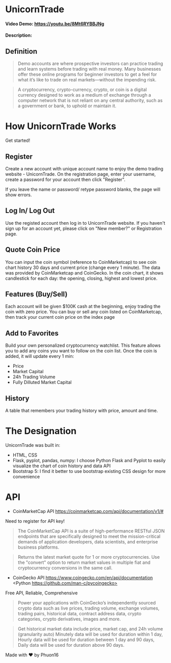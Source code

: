 # UnicornTrade
#### Video Demo:  <https://youtu.be/8Mt6RYBBJNg>
#### Description:

## Definition
>Demo accounts are where prospective investors can practice trading and learn systems before trading with real money. Many businesses offer these online programs for beginner investors to get a feel for what it’s like to trade on real markets—without the impending risk.

>A cryptocurrency, crypto-currency, crypto, or coin is a digital currency designed to work as a medium of exchange through a computer network that is not reliant on any central authority, such as a government or bank, to uphold or maintain it.

# How UnicornTrade Works
Get started!

## Register

Create a new account with unique account name to enjoy the demo trading website - UnicornTrade.
On the registration page, enter your username, create a password for your account then click "Register".

If you leave the name or password/ retype password blanks, the page will show errors.

## Log In/ Log Out

Use the registed account then log in to UnicornTrade website.
If you haven't sign up for an account yet, please click on "New member?" or Registration page.

## Quote Coin Price

You can input the coin symbol (reference to CoinMarketcap) to see coin chart history 30 days and current price (change every 1 minute). The data was provided by CoinMarketcap and CoinGecko.
In the coin chart, it shows candlestick for each day: the opening, closing, highest and lowest price.

## Features (Buy/Sell)

Each account will be given $100K cash at the beginning, enjoy trading the coin with zero price.
You can buy or sell any coin listed on CoinMarketcap, then track your current coin price on the index page

## Add to Favorites

Build your own personalized cryptocurrency watchlist.
This feature allows you to add any coins you want to follow on the coin list.
Once the coin is added, it will update every 1 min:
- Price
- Market Capital
- 24h Trading Volume
- Fully Dilluted Market Capital

## History

A table that remembers your trading history with price, amount and time.

# The Designation
UnicornTrade was built in:
- HTML, CSS
- Flask, pyplot, pandas, numpy: I choose Python Flask and Pyplot to easily visualize the chart of coin history and data API
- Bootstrap 5: I find it better to use bootstrap existing CSS design for more convenience

# API
- CoinMarketCap API <https://coinmarketcap.com/api/documentation/v1/#>

Need to register for API key!

>The CoinMarketCap API is a suite of high-performance RESTful JSON endpoints that are specifically designed to meet the mission-critical demands of application developers, data scientists, and enterprise business platforms.

>Returns the latest market quote for 1 or more cryptocurrencies. Use the "convert" option to return market values in multiple fiat and cryptocurrency conversions in the same call.

- CoinGecko API <https://www.coingecko.com/en/api/documentation>
<Python
https://github.com/man-c/pycoingecko>

Free API, Reliable, Comprehensive

>Power your applications with CoinGecko’s independently sourced crypto data such as live prices, trading volume, exchange volumes, trading pairs, historical data, contract address data, crypto categories, crypto derivatives, images and more.

>Get historical market data include price, market cap, and 24h volume (granularity auto)
Minutely data will be used for duration within 1 day, Hourly data will be used for duration between 1 day and 90 days, Daily data will be used for duration above 90 days.




Made with ♥ by Phuon16